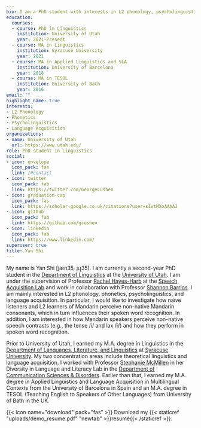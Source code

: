 ```yaml
---
bio: I am a PhD student with interests in L2 phonology, psycholinguistics, and language acquisition. 
education:
  courses:
  - course: PhD in Linguistics
    institution: University of Utah
    year: 2021-Present
  - course: MA in Linguistics
    institution: Syracuse University
    year: 2021
  - course: MA in Applied Linguistics and SLA
    institution: University of Barcelona
    year: 2018
  - course: MA in TESOL
    institution: University of Bath
    year: 2016
email: ""
highlight_name: true
interests:
- L2 Phonology
- Phonetics
- Psycholinguistics
- Language Acquisition
organizations:
- name: University of Utah
  url: https://www.utah.edu/
role: PhD student in Linguistics
social:
- icon: envelope
  icon_pack: fas
  link: /#contact
- icon: twitter
  icon_pack: fab
  link: https://twitter.com/GeorgeCushen
- icon: graduation-cap
  icon_pack: fas
  link: https://scholar.google.co.uk/citations?user=sIwtMXoAAAAJ
- icon: github
  icon_pack: fab
  link: https://github.com/gcushen
- icon: linkedin
  icon_pack: fab
  link: https://www.linkedin.com/
superuser: true
title: Yan Shi
---
```


My name is Yan Shi [jæn35, ʂɻ̩35]. I am currently a second-year PhD student in the [Department of Linguistics](https://linguistics.utah.edu/) at the [University of Utah](https://www.utah.edu/). I am under the supervision of Professor [Rachel Hayes-Harb](https://sites.google.com/view/speech-acquisition-lab/rachel-hayes-harb) at the [Speech Acquisition Lab](https://sites.google.com/view/speech-acquisition-lab/) and work in collaboration with Professor [Shannon Barrios](https://sites.google.com/view/speech-acquisition-lab/shannon-barrios). I am mainly interested in L2 phonology, phonetics, psycholinguistics, and language acquisition. In particular, I would like to investigate how naïve listeners and L2 learners of Mandarin perceive non-native Mandarin consonants, which in turn influences their spoken word recognition. In addition, I am interested in how Mandarin speakers perceive non-native speech contrasts (e.g., the tense /i/ and lax /ɨ/) and how they perform in spoken word recognition. 

Prior to University of Utah, I earned my M.A. degree in Linguistics in the [Department of Languages, Literature, and Linguistics](https://thecollege.syr.edu/languages-literatures-and-linguistics/) at [Syracuse University](https://www.syracuse.edu). My two concentration areas include theoretical linguistics and language acquisition. I worked with Professor [Stephanie McMillen](https://thecollege.syr.edu/people/faculty/stephanie-mcmillen/) in her Diversity in Language and Literacy Lab in the [Department of Communication Sciences & Disorders](https://thecollege.syr.edu/department-communication-sciences-disorders/). Earlier than that, I earned my M.A. degree in Applied Linguistics and Language Acquisition in Multilingual Contexts from the University of Barcelona in Spain and an M.A. degree in TESOL (Teaching English to Speakers of Other Languages) from University of Bath in the UK. 


{{< icon name="download" pack="fas" >}} Download my {{< staticref "uploads/demo_resume.pdf" "newtab" >}}resumé{{< /staticref >}}.
